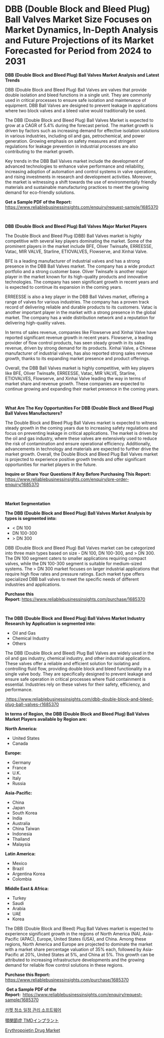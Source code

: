 <p><h1>DBB (Double Block and Bleed Plug) Ball Valves Market Size Focuses on Market Dynamics, In-Depth Analysis and Future Projections of its Market Forecasted for Period from 2024 to 2031</h1></p><p><strong>DBB (Double Block and Bleed Plug) Ball Valves Market Analysis and Latest Trends</strong></p>
<p><p>DBB (Double Block and Bleed Plug) Ball Valves are valves that provide double isolation and bleed functions in a single unit. They are commonly used in critical processes to ensure safe isolation and maintenance of equipment. DBB Ball Valves are designed to prevent leakage in applications where two block valves and a bleed valve would traditionally be used.</p><p>The DBB (Double Block and Bleed Plug) Ball Valves Market is expected to grow at a CAGR of 5.4% during the forecast period. The market growth is driven by factors such as increasing demand for effective isolation solutions in various industries, including oil and gas, petrochemical, and power generation. Growing emphasis on safety measures and stringent regulations for leakage prevention in industrial processes are also contributing to the market growth.</p><p>Key trends in the DBB Ball Valves market include the development of advanced technologies to enhance valve performance and reliability, increasing adoption of automation and control systems in valve operations, and rising investments in research and development activities. Moreover, the market is witnessing a shift towards the use of environmentally friendly materials and sustainable manufacturing practices to meet the growing demand for eco-friendly solutions.</p></p>
<p><strong>Get a Sample PDF of the Report:&nbsp;</strong> <a href="https://www.reliablebusinessinsights.com/enquiry/request-sample/1685370">https://www.reliablebusinessinsights.com/enquiry/request-sample/1685370</a></p>
<p>&nbsp;</p>
<p><strong>DBB (Double Block and Bleed Plug) Ball Valves Major Market Players</strong></p>
<p><p>The Double Block and Bleed Plug (DBB) Ball Valves market is highly competitive with several key players dominating the market. Some of the prominent players in the market include BFE, Oliver Twinsafe, ERREESSE, Vatac, MIR VALVE, Starline, ETIOVALVES, Flowserve, and Xinhai Valve.</p><p>BFE is a leading manufacturer of industrial valves and has a strong presence in the DBB Ball Valves market. The company has a wide product portfolio and a strong customer base. Oliver Twinsafe is another major player in the market known for its high-quality products and innovative technologies. The company has seen significant growth in recent years and is expected to continue its expansion in the coming years.</p><p>ERREESSE is also a key player in the DBB Ball Valves market, offering a range of valves for various industries. The company has a proven track record of delivering reliable and durable products to its customers. Vatac is another important player in the market with a strong presence in the global market. The company has a wide distribution network and a reputation for delivering high-quality valves.</p><p>In terms of sales revenue, companies like Flowserve and Xinhai Valve have reported significant revenue growth in recent years. Flowserve, a leading provider of flow control products, has seen steady growth in its sales revenue, driven by strong demand for its products. Xinhai Valve, a Chinese manufacturer of industrial valves, has also reported strong sales revenue growth, thanks to its expanding market presence and product offerings.</p><p>Overall, the DBB Ball Valves market is highly competitive, with key players like BFE, Oliver Twinsafe, ERREESSE, Vatac, MIR VALVE, Starline, ETIOVALVES, Flowserve, and Xinhai Valve leading the way in terms of market share and revenue growth. These companies are expected to continue growing and expanding their market presence in the coming years.</p></p>
<p>&nbsp;</p>
<p><strong>What Are The Key Opportunities For DBB (Double Block and Bleed Plug) Ball Valves Manufacturers?</strong></p>
<p><p>The Double Block and Bleed Plug Ball Valves market is expected to witness steady growth in the coming years due to increasing safety regulations and focus on preventing leakage in critical applications. The market is driven by the oil and gas industry, where these valves are extensively used to reduce the risk of contamination and ensure operational efficiency. Additionally, advancements in technology and materials are expected to further drive the market growth. Overall, the Double Block and Bleed Plug Ball Valves market is projected to experience positive growth trends and offer significant opportunities for market players in the future.</p></p>
<p><strong>Inquire or Share Your Questions If Any Before Purchasing This Report:</strong> <a href="https://www.reliablebusinessinsights.com/enquiry/pre-order-enquiry/1685370">https://www.reliablebusinessinsights.com/enquiry/pre-order-enquiry/1685370</a></p>
<p>&nbsp;</p>
<p><strong>Market Segmentation</strong></p>
<p><strong>The DBB (Double Block and Bleed Plug) Ball Valves Market Analysis by types is segmented into:</strong></p>
<p><ul><li>< DN 100</li><li>DN 100-300</li><li>> DN 300</li></ul></p>
<p><p>DBB (Double Block and Bleed Plug) Ball Valves market can be categorized into three main types based on size - DN 100, DN 100-300, and > DN 300. The DN 100 segment caters to smaller applications requiring compact valves, while the DN 100-300 segment is suitable for medium-sized systems. The > DN 300 market focuses on larger industrial applications that require high flow rates and pressure ratings. Each market type offers specialized DBB ball valves to meet the specific needs of different industries and applications.</p></p>
<p><strong>Purchase this Report:&nbsp;</strong><a href="https://www.reliablebusinessinsights.com/purchase/1685370">https://www.reliablebusinessinsights.com/purchase/1685370</a></p>
<p>&nbsp;</p>
<p><strong>The DBB (Double Block and Bleed Plug) Ball Valves Market Industry Research by Application is segmented into:</strong></p>
<p><ul><li>Oil and Gas</li><li>Chemical Industry</li><li>Others</li></ul></p>
<p><p>The DBB (Double Block and Bleed) Plug Ball Valves are widely used in the oil and gas industry, chemical industry, and other industrial applications. These valves offer a reliable and efficient solution for isolating and controlling fluid flow, providing double block and bleed functionality in a single valve body. They are specifically designed to prevent leakage and ensure safe operation in critical processes where fluid containment is essential. Industries rely on these valves for their safety, efficiency, and performance.</p></p>
<p><a href="https://www.reliablebusinessinsights.com/dbb-double-block-and-bleed-plug-ball-valves-r1685370">&nbsp;https://www.reliablebusinessinsights.com/dbb-double-block-and-bleed-plug-ball-valves-r1685370</a></p>
<p><strong>In terms of Region, the DBB (Double Block and Bleed Plug) Ball Valves Market Players available by Region are:</strong></p>
<p>
    <p> <strong> North America: </strong>
        <ul>
            <li>United States</li>
            <li>Canada</li>
        </ul>
        </p> 
    <p> <strong> Europe: </strong>
        <ul>
            <li>Germany</li>
            <li>France</li>
            <li>U.K.</li>
            <li>Italy</li>
            <li>Russia</li>
        </ul>
        </p> 
    <p> <strong> Asia-Pacific: </strong>
        <ul>
            <li>China</li>
            <li>Japan</li>
            <li>South Korea</li>
            <li>India</li>
            <li>Australia</li>
            <li>China Taiwan</li>
            <li>Indonesia</li>
            <li>Thailand</li>
            <li>Malaysia</li>
        </ul>
        </p> 
    <p> <strong> Latin America: </strong>
        <ul>
            <li>Mexico</li>
            <li>Brazil</li>
            <li>Argentina Korea</li>
            <li>Colombia</li>
        </ul>
        </p> 
    <p> <strong> Middle East & Africa: </strong>
        <ul>
            <li>Turkey</li>
            <li>Saudi</li>
            <li>Arabia</li>
            <li>UAE</li>
            <li>Korea</li>
        </ul>
    </p>
    </p>
<p><p>The DBB (Double Block and Bleed) Plug Ball Valves market is expected to experience significant growth in the regions of North America (NA), Asia-Pacific (APAC), Europe, United States (USA), and China. Among these regions, North America and Europe are projected to dominate the market with a market share percentage valuation of 35% each, followed by Asia-Pacific at 20%, United States at 5%, and China at 5%. This growth can be attributed to increasing infrastructure developments and the growing demand for reliable flow control solutions in these regions.</p></p>
<p><strong>Purchase this Report: </strong><a href="https://www.reliablebusinessinsights.com/purchase/1685370">https://www.reliablebusinessinsights.com/purchase/1685370</a></p>
<p>&nbsp;<strong>Get a Sample PDF of the Report:&nbsp;&nbsp;</strong><a href="https://www.reliablebusinessinsights.com/enquiry/request-sample/1685370">https://www.reliablebusinessinsights.com/enquiry/request-sample/1685370</a></p>
<p><strong></strong></p>
<p><p><a href="https://github.com/mofijurk071/Market-Research-Report-List-1/blob/main/8157980183706.md">카펫 청소 일정 관리 소프트웨어</a></p><p><a href="https://github.com/Alenaieme/Market-Research-Report-List-2/blob/main/2468129126477.md">顎関節症 TMDインプラント</a></p><p><a href="https://github.com/cheribeninsig/Market-Research-Report-List-1/blob/main/erythropoietin-drug-market.md">Erythropoietin Drug Market</a></p></p>